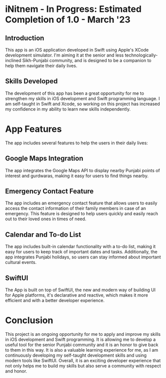# iNitnem - In Progress: Estimated Completion of 1.0 - March '23

## Introduction
This app is an iOS application developed in Swift using Apple's XCode development simulator. 
I'm aiming it at the senior and less technologically-inclined Sikh-Punjabi community, and is designed to be a companion to help them navigate their daily lives.

## Skills Developed
The development of this app has been a great opportunity for me to strengthen my skills in iOS development and Swift programming language. I am self-taught in Swift and Xcode, so working on this project has increased my confidence in my ability to learn new skills independently.

# App Features
The app includes several features to help the users in their daily lives:

## Google Maps Integration
The app integrates the Google Maps API to display nearby Punjabi points of interest and gurdwaras, making it easy for users to find things nearby.

## Emergency Contact Feature
The app includes an emergency contact feature that allows users to easily access the contact information of their family members in case of an emergency. This feature is designed to help users quickly and easily reach out to their loved ones in times of need.

## Calendar and To-do List
The app includes built-in calendar functionality with a to-do list, making it easy for users to keep track of important dates and tasks. Additionally, the app integrates Punjabi holidays, so users can stay informed about important cultural events.

## SwiftUI
The App is built on top of SwiftUI, the new and modern way of building UI for Apple platforms, it's declarative and reactive, which makes it more efficient and with a better developer experience.

# Conclusion
This project is an ongoing opportunity for me to apply and improve my skills in iOS development and Swift programming. It is allowing me to develop a useful tool for the senior Punjabi community and it is an honor to give back to them in this way. It is also a valuable learning experience for me, as I am continuously developing my self-taught development skills and using modern tools like SwiftUI. Overall, it is an exciting developer experience that not only helps me to build my skills but also serve a community with respect and honor.

